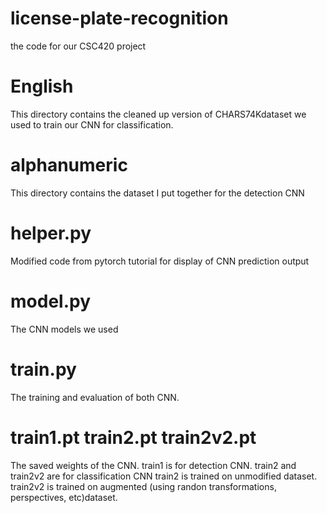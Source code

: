 # license-plate-recognition
the code for our CSC420 project

# English 
This directory contains the cleaned up version of CHARS74Kdataset we used to train our CNN for classification.

# alphanumeric
This directory contains the dataset I put together for the detection CNN

# helper.py
Modified code from pytorch tutorial for display of CNN prediction output

# model.py
The CNN models we used

# train.py 
The training and evaluation of both CNN. 

# train1.pt train2.pt train2v2.pt
The saved weights of the CNN. 
train1 is for detection CNN.
train2 and train2v2 are for classification CNN
train2 is trained on unmodified dataset.
train2v2 is trained on augmented (using randon transformations, perspectives, etc)dataset. 


